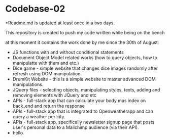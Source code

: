 # Codebase-02

*Readme.md is updated at least once in a two days.

This repository is created to push my code written while being on the bench

at this moment it contains the work done by me since the 30th of August:
- JS functions with and without conditional statements
- Document Object Model related works (how to query objects, how to manipulatte with them and etc.)
- Dice game - simple website that changes dice images randomly after refresh using DOM manipulation.
- DrumKit Website - this is a simple website to master advanced DOM manipulations.
- JQuery files - selecting objects, manipulating styles, texts, adding and removing elements with JQuery and etc
- APIs - full-stack app that can calculate your body mas index on back_end and return the response
- APIs - full-stack app that is integrated to Openweatherapp and can query a weather per city.
- APIs - full-stack app, specifically newsletter signup page that posts user's personal data to a Mailchimp audience (via their API).
- hello
